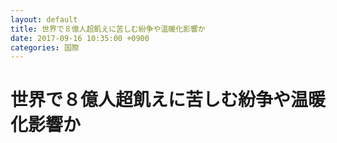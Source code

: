 ```yaml
---
layout: default
title: 世界で８億人超飢えに苦しむ紛争や温暖化影響か
date: 2017-09-16 10:35:00 +0900
categories: 国際
---
```


# 世界で８億人超飢えに苦しむ紛争や温暖化影響か

